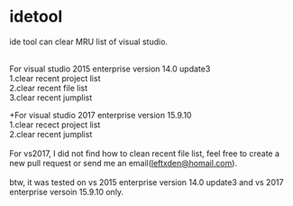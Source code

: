 # idetool
ide tool can clear MRU list of visual studio.

<br>
For visual studio 2015 enterprise version 14.0 update3<br>
1.clear recent project list<br>
2.clear recent file list<br>
3.clear recent jumplist<br>

+For visual studio 2017 enterprise version 15.9.10<br>
1.clear recect project list<br>
2.clear recent jumplist<br>
<br>
For vs2017, I did not find how to clean recent file list, feel free to create a new pull request or send me an email(leftxden@homail.com).<br>
<br>
btw, it was tested on vs 2015 enterprise version 14.0 update3 and vs 2017 enterprise versoin 15.9.10 only.<br>
